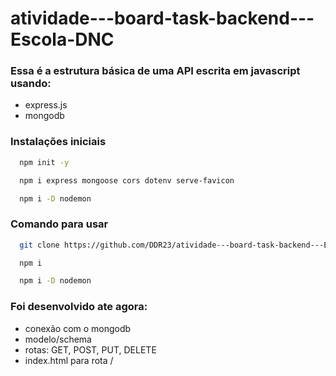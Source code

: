 # atividade---board-task-backend---Escola-DNC


### Essa é a estrutura básica de uma API escrita em javascript usando:

- express.js
- mongodb

### Instalações iniciais

```bash
  npm init -y
```

```bash
  npm i express mongoose cors dotenv serve-favicon
```

```bash
  npm i -D nodemon
```


### Comando para usar 

```bash
  git clone https://github.com/DDR23/atividade---board-task-backend---Escola-DNC
```
```bash
  npm i
```
```bash
  npm i -D nodemon
```


### Foi desenvolvido ate agora:
- conexão com o mongodb
- modelo/schema
- rotas: GET, POST, PUT, DELETE
- index.html para rota /